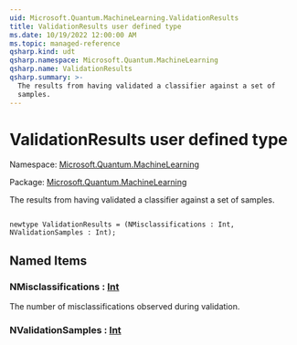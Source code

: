 ```yaml
---
uid: Microsoft.Quantum.MachineLearning.ValidationResults
title: ValidationResults user defined type
ms.date: 10/19/2022 12:00:00 AM
ms.topic: managed-reference
qsharp.kind: udt
qsharp.namespace: Microsoft.Quantum.MachineLearning
qsharp.name: ValidationResults
qsharp.summary: >-
  The results from having validated a classifier against a set of
  samples.
---
```


# ValidationResults user defined type

Namespace: [Microsoft.Quantum.MachineLearning](xref:Microsoft.Quantum.MachineLearning)

Package: [Microsoft.Quantum.MachineLearning](https://nuget.org/packages/Microsoft.Quantum.MachineLearning)


The results from having validated a classifier against a set ofsamples.

```qsharp

newtype ValidationResults = (NMisclassifications : Int, NValidationSamples : Int);
```



## Named Items

### NMisclassifications : [Int](xref:microsoft.quantum.qsharp.valueliterals#int-literals)

The number of misclassifications observed during validation.
### NValidationSamples : [Int](xref:microsoft.quantum.qsharp.valueliterals#int-literals)

